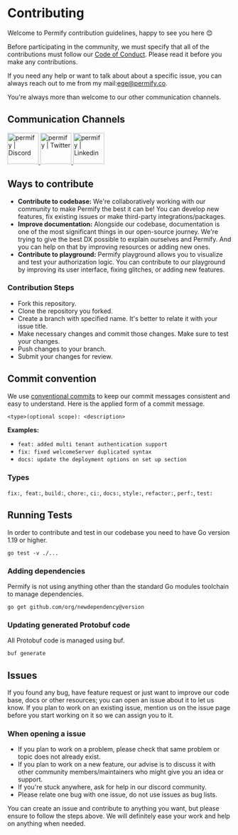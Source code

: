 # Contributing

Welcome to Permify contribution guidelines, happy to see you here :blush:

Before participating in the community, we must specify that all of the contributions must follow our [Code of Conduct](https://github.com/Permify/permify/blob/master/CODE_OF_CONDUCT.md). Please read it before you make any contributions. 

If you need any help or want to talk about about a specific issue, you can always reach out to me from my mail:ege@permify.co.

You're always more than welcome to our other communication channels.

## Communication Channels

<p align="left">
<a href="https://discord.gg/n6KfzYxhPp">
 <img height="70px" width="70px" alt="permify | Discord" src="https://user-images.githubusercontent.com/39353278/187209316-3d01a799-c51b-4eaa-8f52-168047078a14.png" />
</a>
<a href="https://twitter.com/GetPermify">
  <img height="70px" width="70px" alt="permify | Twitter" src="https://user-images.githubusercontent.com/39353278/187209323-23f14261-d406-420d-80eb-1aa707a71043.png"/>
</a>
<a href="https://www.linkedin.com/company/permifyco">
  <img height="70px" width="70px" alt="permify | Linkedin" src="https://user-images.githubusercontent.com/39353278/187209321-03293a24-6f63-4321-b362-b0fc89fdd879.png" />
</a>
</p>

## Ways to contribute

* **Contribute to codebase:** We're collaboratively working with our community to make Permify the best it can be! You can develop new features, fix existing issues or make third-party integrations/packages. 
* **Improve documentation:** Alongside our codebase, documentation is one of the most significant things in our open-source journey. We're trying to give the best DX possible to explain ourselves and Permify. And you can help on that by improving resources or adding new ones. 
* **Contribute to playground:** Permify playground allows you to visualize and test your authorization logic. You can contribute to our playground by improving its user interface, fixing glitches, or adding new features.

### Contribution Steps

- Fork this repository.
- Clone the repository you forked.
- Create a branch with specified name. It's better to relate it with your issue title. 
- Make necessary changes and commit those changes. Make sure to test your changes. 
- Push changes to your branch.
- Submit your changes for review.

## Commit convention

We use [conventional commits](https://www.conventionalcommits.org/en/v1.0.0/) to keep our commit messages consistent and easy to understand. Here is the applied form of a commit message.

```
<type>(optional scope): <description>
```

**Examples:**

- `feat: added multi tenant authentication support`
- `fix: fixed welcomeServer duplicated syntax`
- `docs: update the deployment options on set up section`

### Types

`fix:`,  `feat:`, `build:`, `chore:`, `ci:`, `docs:`, `style:`, `refactor:`, `perf:`, `test:`

## Running Tests 

In order to contribute and test in our codebase you need to have Go version 1.19 or higher.

```go test -v ./...```

### Adding dependencies
Permify is not using anything other than the standard Go modules toolchain to manage dependencies.

```go get github.com/org/newdependency@version```

### Updating generated Protobuf code
All Protobuf code is managed using buf.

```buf generate```

## Issues

If you found any bug, have feature request or just want to improve our code base, docs or other resources; you can open an issue about it to let us know. If you plan to work on an existing issue, mention us on the issue page before you start working on it so we can assign you to it.

### When opening a issue

- If you plan to work on a problem, please check that same problem or topic does not already exist.
- If you plan to work on a new feature, our advise is to discuss it with other community members/maintainers who might give you an idea or support. 
- If you're stuck anywhere, ask for help in our discord community. 
- Please relate one bug with one issue, do not use issues as bug lists. 

You can create an issue and contribute to anything you want, but please ensure to follow the steps above. We will definitely ease your work and help on anything when needed. 


